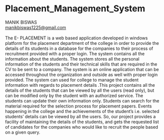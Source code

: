 # Placement_Management_System
MANIK BISWAS <br>
manikbiswas1225@gmail.com <br><br>
The E- PLACEMENT is a web based application developed in windows
platform for the placement department of the college in order to
provide the details of its students in a database for the companies to
their process of recruitment provided with a proper login. The system
contains all the information about the students. The system stores
all the personal information of the students and their technical skills
that are required in the CV to be sent to a company. The system is an
online application that can be accessed throughout the organization
and outside as well with proper login provided. The system can used
for college to manage the student information with regards to
placement details .This project contains all the details of the
students that can be viewed by all the users (read only), but can be
modified only by the student with an authorized service. The
students can update their own information only. Students can search
for the material required for the selection process for placement
papers. Events happening in the college and the achievements of the
student’s i.e. selected students’ details can be viewed by all the
users. So, our project provides a facility of maintaining the details of
the students, and gets the requested list of candidates for the
companies who would like to recruit the people based on a given
query.
